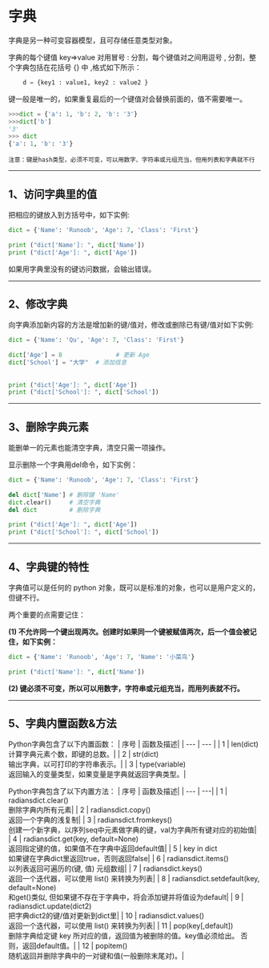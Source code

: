 # 字典 #

字典是另一种可变容器模型，且可存储任意类型对象。

字典的每个键值 key=>value 对用冒号 : 分割，每个键值对之间用逗号 , 分割，整个字典包括在花括号 {} 中 ,格式如下所示：
```python
    d = {key1 : value1, key2 : value2 }
```

键一般是唯一的，如果重复最后的一个键值对会替换前面的，值不需要唯一。

```python
>>>dict = {'a': 1, 'b': 2, 'b': '3'}
>>>dict['b']
'3'
>>> dict
{'a': 1, 'b': '3'}
```

    注意：键是hash类型，必须不可变，可以用数字、字符串或元组充当，但用列表和字典就不行

___

## 1、访问字典里的值 ##
把相应的键放入到方括号中，如下实例:
```python
dict = {'Name': 'Runoob', 'Age': 7, 'Class': 'First'}
 
print ("dict['Name']: ", dict['Name'])
print ("dict['Age']: ", dict['Age'])
```
如果用字典里没有的键访问数据，会输出错误。

---

## 2、修改字典 ##
向字典添加新内容的方法是增加新的键/值对，修改或删除已有键/值对如下实例:
```python
dict = {'Name': 'Qu', 'Age': 7, 'Class': 'First'}
 
dict['Age'] = 8               # 更新 Age
dict['School'] = "大学"  # 添加信息
 
 
print ("dict['Age']: ", dict['Age'])
print ("dict['School']: ", dict['School'])
```

---

## 3、删除字典元素 ##

能删单一的元素也能清空字典，清空只需一项操作。

显示删除一个字典用del命令，如下实例：

```python
dict = {'Name': 'Runoob', 'Age': 7, 'Class': 'First'}
 
del dict['Name'] # 删除键 'Name'
dict.clear()     # 清空字典
del dict         # 删除字典
 
print ("dict['Age']: ", dict['Age'])
print ("dict['School']: ", dict['School'])
```

---

## 4、字典键的特性 ##
字典值可以是任何的 python 对象，既可以是标准的对象，也可以是用户定义的，但键不行。

两个重要的点需要记住：

**(1)  不允许同一个键出现两次。创建时如果同一个键被赋值两次，后一个值会被记住，如下实例：**
```python
dict = {'Name': 'Runoob', 'Age': 7, 'Name': '小菜鸟'}
 
print ("dict['Name']: ", dict['Name'])

```

**(2)  键必须不可变，所以可以用数字，字符串或元组充当，而用列表就不行。**

---

## 5、字典内置函数&方法 ##
Python字典包含了以下内置函数：
|   序号    |	函数及描述|
|   ---    |	--- |
|   1	|   len(dict)<br>计算字典元素个数，即键的总数。|
|   2	|   str(dict)<br>输出字典，以可打印的字符串表示。|
|   3	|   type(variable)<br>返回输入的变量类型，如果变量是字典就返回字典类型。|

Python字典包含了以下内置方法：
|   序号	|   函数及描述|
|   ---	|   ---|
|   1	|   radiansdict.clear()<br>删除字典内所有元素|
|   2	|   radiansdict.copy()<br>返回一个字典的浅复制|
|   3	|   radiansdict.fromkeys()<br>创建一个新字典，以序列seq中元素做字典的键，val为字典所有键对应的初始值|
|   4	|   radiansdict.get(key, default=None)<br>返回指定键的值，如果值不在字典中返回default值|
|   5	|   key in dict<br>如果键在字典dict里返回true，否则返回false|
|   6	|   radiansdict.items()<br>以列表返回可遍历的(键, 值) 元组数组|
|   7	|   radiansdict.keys()<br>返回一个迭代器，可以使用 list() 来转换为列表|
|   8	|   radiansdict.setdefault(key, default=None)<br>和get()类似, 但如果键不存在于字典中，将会添加键并将值设为default|
|   9	|   radiansdict.update(dict2)<br>把字典dict2的键/值对更新到dict里|
|   10	|   radiansdict.values()<br>返回一个迭代器，可以使用 list() 来转换为列表|
|   11	|   pop(key[,default])<br>删除字典给定键 key 所对应的值，返回值为被删除的值。key值必须给出。 否则，返回default值。|
|   12	|   popitem()<br>随机返回并删除字典中的一对键和值(一般删除末尾对)。|
